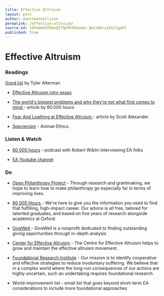 ```yaml
---
title: Effective Altruism
layout: post
author: duettmannallison
permalink: /effective-altruism/
source-id: 1dVmQw5eT6AeQIT9pTK3Eboebv_QwixRAruiESjCgaPI
published: true
---
```

# Effective Altruism

### Readings

[Good list](https://medium.com/@tyleralterman/the-full-crazy-these-13-articles-will-change-your-life-a5d736eca913) by Tyler Alterman

* [Effective Altruism intro essay](https://www.effectivealtruism.org/articles/introduction-to-effective-altruism/)

* [The world's biggest problems and why they’re not what first comes to mind ](https://80000hours.org/career-guide/world-problems/)- article by 80.000 hours

* [Fear And Loathing at Effective Altruism ](https://slatestarcodex.com/2017/08/16/fear-and-loathing-at-effective-altruism-global-2017/)- article by Scott Alexander

* [Speciecism](http://www.animal-ethics.org/ethics-animals-section/speciesism/) - Animal-Ethics.

### Listen & Watch

* [80 000 hours](https://soundcloud.com/80000-hours) - podcast with Robert Wiblin interviewing EA folks

* [EA Youtube channel](https://www.youtube.com/channel/UCEfASxwPxzsHlG5Rf1-4K9w)

### Do

* [Open Philanthropy Project](http://www.openphilanthropy.org/) - Through research and grantmaking, we hope to learn how to make philanthropy go especially far in terms of improving lives.

* [80 000 H](https://80000hours.org/)[ours ](https://80000hours.org/)- We're here to give you the information you need to find that fulfilling, high-impact career. Our advice is all free, tailored for talented graduates, and based on five years of research alongside academics at Oxford.

* [GiveWell ](http://www.givewell.org/)- GiveWell is a nonprofit dedicated to finding outstanding giving opportunities through in-depth analysis

* [Center for Effective Altruism](https://www.centreforeffectivealtruism.org/) - The Centre for Effective Altruism helps to grow and maintain the effective altruism movement.

* [Foundational Research Institute](https://foundational-research.org/) - Our mission is to identify cooperative and effective strategies to reduce involuntary suffering. We believe that in a complex world where the long-run consequences of our actions are highly uncertain, such an undertaking requires foundational research.

* World-improvement list - email list that goes beyond short-term EA considerations to include more foundational approaches

